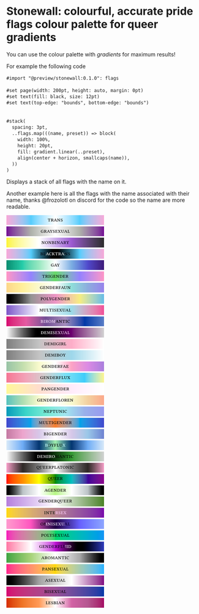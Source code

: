 # Stonewall: colourful, accurate pride flags colour palette for queer gradients

You can use the colour palette with _gradients_ for maximum results! 

For example the following code
```typ
#import "@preview/stonewall:0.1.0": flags

#set page(width: 200pt, height: auto, margin: 0pt)
#set text(fill: black, size: 12pt)
#set text(top-edge: "bounds", bottom-edge: "bounds")


#stack(
  spacing: 3pt,
  ..flags.map(((name, preset)) => block(
    width: 100%,
    height: 20pt,
    fill: gradient.linear(..preset),
    align(center + horizon, smallcaps(name)),
  ))
)
```
Displays a stack of all flags with the name on it.

Another example here is all the flags with the name associated with their name, thanks @frozolotl on discord for the code so the name are more readable.

![flag](flags.png)